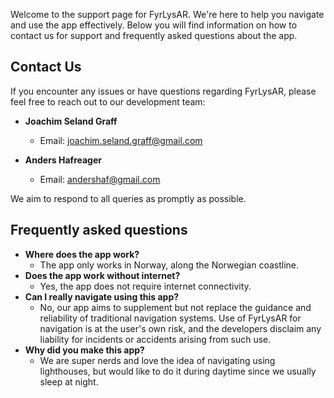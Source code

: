 Welcome to the support page for FyrLysAR. We're here to help you navigate and use the app effectively. Below you will find information on how to contact us for support and frequently asked questions about the app.

## Contact Us

If you encounter any issues or have questions regarding FyrLysAR, please feel free to reach out to our development team:

- **Joachim Seland Graff**

  - Email: [joachim.seland.graff@gmail.com](mailto:joachim.seland.graff@gmail.com)

- **Anders Hafreager**
  - Email: [andershaf@gmail.com](mailto:andershaf@gmail.com)

We aim to respond to all queries as promptly as possible.

## Frequently asked questions

- **Where does the app work?**
  - The app only works in Norway, along the Norwegian coastline.
- **Does the app work without internet?**
  - Yes, the app does not require internet connectivity.
- **Can I really navigate using this app?**
  - No, our app aims to supplement but not replace the guidance and reliability of traditional navigation systems. Use of FyrLysAR for navigation is at the user's own risk, and the developers disclaim any liability for incidents or accidents arising from such use.
- **Why did you make this app?**
  - We are super nerds and love the idea of navigating using lighthouses, but would like to do it during daytime since we usually sleep at night.
